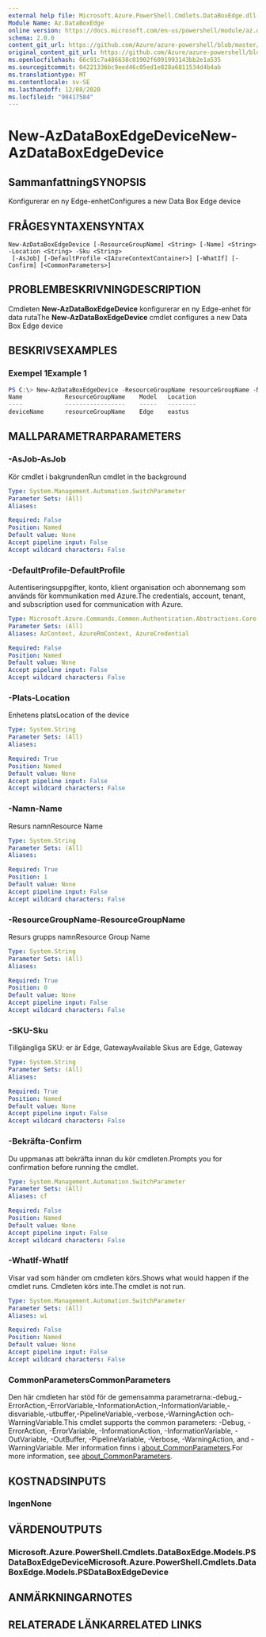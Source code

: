 ```yaml
---
external help file: Microsoft.Azure.PowerShell.Cmdlets.DataBoxEdge.dll-Help.xml
Module Name: Az.DataBoxEdge
online version: https://docs.microsoft.com/en-us/powershell/module/az.databoxedge/new-azdataboxedgedevice
schema: 2.0.0
content_git_url: https://github.com/Azure/azure-powershell/blob/master/src/DataBoxEdge/DataBoxEdge/help/New-AzDataBoxEdgeDevice.md
original_content_git_url: https://github.com/Azure/azure-powershell/blob/master/src/DataBoxEdge/DataBoxEdge/help/New-AzDataBoxEdgeDevice.md
ms.openlocfilehash: 66c91c7a486638c01902f6091993143bb2e1a535
ms.sourcegitcommit: 04221336bc9eed46c05ed1e828a6811534d4b4ab
ms.translationtype: MT
ms.contentlocale: sv-SE
ms.lasthandoff: 12/08/2020
ms.locfileid: "98417584"
---
```

# <span data-ttu-id="9cb6e-101">New-AzDataBoxEdgeDevice</span><span class="sxs-lookup"><span data-stu-id="9cb6e-101">New-AzDataBoxEdgeDevice</span></span>

## <span data-ttu-id="9cb6e-102">Sammanfattning</span><span class="sxs-lookup"><span data-stu-id="9cb6e-102">SYNOPSIS</span></span>
<span data-ttu-id="9cb6e-103">Konfigurerar en ny Edge-enhet</span><span class="sxs-lookup"><span data-stu-id="9cb6e-103">Configures a new Data Box Edge device</span></span>

## <span data-ttu-id="9cb6e-104">FRÅGESYNTAXEN</span><span class="sxs-lookup"><span data-stu-id="9cb6e-104">SYNTAX</span></span>

```
New-AzDataBoxEdgeDevice [-ResourceGroupName] <String> [-Name] <String> -Location <String> -Sku <String>
 [-AsJob] [-DefaultProfile <IAzureContextContainer>] [-WhatIf] [-Confirm] [<CommonParameters>]
```

## <span data-ttu-id="9cb6e-105">PROBLEMBESKRIVNING</span><span class="sxs-lookup"><span data-stu-id="9cb6e-105">DESCRIPTION</span></span>
<span data-ttu-id="9cb6e-106">Cmdleten **New-AzDataBoxEdgeDevice** konfigurerar en ny Edge-enhet för data ruta</span><span class="sxs-lookup"><span data-stu-id="9cb6e-106">The **New-AzDataBoxEdgeDevice** cmdlet configures a new Data Box Edge device</span></span>

## <span data-ttu-id="9cb6e-107">BESKRIVS</span><span class="sxs-lookup"><span data-stu-id="9cb6e-107">EXAMPLES</span></span>

### <span data-ttu-id="9cb6e-108">Exempel 1</span><span class="sxs-lookup"><span data-stu-id="9cb6e-108">Example 1</span></span>
```powershell
PS C:\> New-AzDataBoxEdgeDevice -ResourceGroupName resourceGroupName -Name deviceName -Location eastus -Sku Edge
Name            ResourceGroupName    Model   Location
----            -----------------    -----   --------
deviceName      resourceGroupName    Edge    eastus
```

## <span data-ttu-id="9cb6e-109">MALLPARAMETRAR</span><span class="sxs-lookup"><span data-stu-id="9cb6e-109">PARAMETERS</span></span>

### <span data-ttu-id="9cb6e-110">-AsJob</span><span class="sxs-lookup"><span data-stu-id="9cb6e-110">-AsJob</span></span>
<span data-ttu-id="9cb6e-111">Kör cmdlet i bakgrunden</span><span class="sxs-lookup"><span data-stu-id="9cb6e-111">Run cmdlet in the background</span></span>

```yaml
Type: System.Management.Automation.SwitchParameter
Parameter Sets: (All)
Aliases:

Required: False
Position: Named
Default value: None
Accept pipeline input: False
Accept wildcard characters: False
```

### <span data-ttu-id="9cb6e-112">-DefaultProfile</span><span class="sxs-lookup"><span data-stu-id="9cb6e-112">-DefaultProfile</span></span>
<span data-ttu-id="9cb6e-113">Autentiseringsuppgifter, konto, klient organisation och abonnemang som används för kommunikation med Azure.</span><span class="sxs-lookup"><span data-stu-id="9cb6e-113">The credentials, account, tenant, and subscription used for communication with Azure.</span></span>

```yaml
Type: Microsoft.Azure.Commands.Common.Authentication.Abstractions.Core.IAzureContextContainer
Parameter Sets: (All)
Aliases: AzContext, AzureRmContext, AzureCredential

Required: False
Position: Named
Default value: None
Accept pipeline input: False
Accept wildcard characters: False
```

### <span data-ttu-id="9cb6e-114">-Plats</span><span class="sxs-lookup"><span data-stu-id="9cb6e-114">-Location</span></span>
<span data-ttu-id="9cb6e-115">Enhetens plats</span><span class="sxs-lookup"><span data-stu-id="9cb6e-115">Location of the device</span></span>

```yaml
Type: System.String
Parameter Sets: (All)
Aliases:

Required: True
Position: Named
Default value: None
Accept pipeline input: False
Accept wildcard characters: False
```

### <span data-ttu-id="9cb6e-116">-Namn</span><span class="sxs-lookup"><span data-stu-id="9cb6e-116">-Name</span></span>
<span data-ttu-id="9cb6e-117">Resurs namn</span><span class="sxs-lookup"><span data-stu-id="9cb6e-117">Resource Name</span></span>

```yaml
Type: System.String
Parameter Sets: (All)
Aliases:

Required: True
Position: 1
Default value: None
Accept pipeline input: False
Accept wildcard characters: False
```

### <span data-ttu-id="9cb6e-118">-ResourceGroupName</span><span class="sxs-lookup"><span data-stu-id="9cb6e-118">-ResourceGroupName</span></span>
<span data-ttu-id="9cb6e-119">Resurs grupps namn</span><span class="sxs-lookup"><span data-stu-id="9cb6e-119">Resource Group Name</span></span>

```yaml
Type: System.String
Parameter Sets: (All)
Aliases:

Required: True
Position: 0
Default value: None
Accept pipeline input: False
Accept wildcard characters: False
```

### <span data-ttu-id="9cb6e-120">-SKU</span><span class="sxs-lookup"><span data-stu-id="9cb6e-120">-Sku</span></span>
<span data-ttu-id="9cb6e-121">Tillgängliga SKU: er är Edge, Gateway</span><span class="sxs-lookup"><span data-stu-id="9cb6e-121">Available Skus are Edge, Gateway</span></span>

```yaml
Type: System.String
Parameter Sets: (All)
Aliases:

Required: True
Position: Named
Default value: None
Accept pipeline input: False
Accept wildcard characters: False
```

### <span data-ttu-id="9cb6e-122">-Bekräfta</span><span class="sxs-lookup"><span data-stu-id="9cb6e-122">-Confirm</span></span>
<span data-ttu-id="9cb6e-123">Du uppmanas att bekräfta innan du kör cmdleten.</span><span class="sxs-lookup"><span data-stu-id="9cb6e-123">Prompts you for confirmation before running the cmdlet.</span></span>

```yaml
Type: System.Management.Automation.SwitchParameter
Parameter Sets: (All)
Aliases: cf

Required: False
Position: Named
Default value: None
Accept pipeline input: False
Accept wildcard characters: False
```

### <span data-ttu-id="9cb6e-124">-WhatIf</span><span class="sxs-lookup"><span data-stu-id="9cb6e-124">-WhatIf</span></span>
<span data-ttu-id="9cb6e-125">Visar vad som händer om cmdleten körs.</span><span class="sxs-lookup"><span data-stu-id="9cb6e-125">Shows what would happen if the cmdlet runs.</span></span> <span data-ttu-id="9cb6e-126">Cmdleten körs inte.</span><span class="sxs-lookup"><span data-stu-id="9cb6e-126">The cmdlet is not run.</span></span>

```yaml
Type: System.Management.Automation.SwitchParameter
Parameter Sets: (All)
Aliases: wi

Required: False
Position: Named
Default value: None
Accept pipeline input: False
Accept wildcard characters: False
```

### <span data-ttu-id="9cb6e-127">CommonParameters</span><span class="sxs-lookup"><span data-stu-id="9cb6e-127">CommonParameters</span></span>
<span data-ttu-id="9cb6e-128">Den här cmdleten har stöd för de gemensamma parametrarna:-debug,-ErrorAction,-ErrorVariable,-InformationAction,-InformationVariable,-disvariable,-utbuffer,-PipelineVariable,-verbose,-WarningAction och-WarningVariable.</span><span class="sxs-lookup"><span data-stu-id="9cb6e-128">This cmdlet supports the common parameters: -Debug, -ErrorAction, -ErrorVariable, -InformationAction, -InformationVariable, -OutVariable, -OutBuffer, -PipelineVariable, -Verbose, -WarningAction, and -WarningVariable.</span></span> <span data-ttu-id="9cb6e-129">Mer information finns i [about_CommonParameters](http://go.microsoft.com/fwlink/?LinkID=113216).</span><span class="sxs-lookup"><span data-stu-id="9cb6e-129">For more information, see [about_CommonParameters](http://go.microsoft.com/fwlink/?LinkID=113216).</span></span>

## <span data-ttu-id="9cb6e-130">KOSTNADS</span><span class="sxs-lookup"><span data-stu-id="9cb6e-130">INPUTS</span></span>

### <span data-ttu-id="9cb6e-131">Ingen</span><span class="sxs-lookup"><span data-stu-id="9cb6e-131">None</span></span>

## <span data-ttu-id="9cb6e-132">VÄRDEN</span><span class="sxs-lookup"><span data-stu-id="9cb6e-132">OUTPUTS</span></span>

### <span data-ttu-id="9cb6e-133">Microsoft.Azure.PowerShell.Cmdlets.DataBoxEdge.Models.PSDataBoxEdgeDevice</span><span class="sxs-lookup"><span data-stu-id="9cb6e-133">Microsoft.Azure.PowerShell.Cmdlets.DataBoxEdge.Models.PSDataBoxEdgeDevice</span></span>

## <span data-ttu-id="9cb6e-134">ANMÄRKNINGAR</span><span class="sxs-lookup"><span data-stu-id="9cb6e-134">NOTES</span></span>

## <span data-ttu-id="9cb6e-135">RELATERADE LÄNKAR</span><span class="sxs-lookup"><span data-stu-id="9cb6e-135">RELATED LINKS</span></span>
